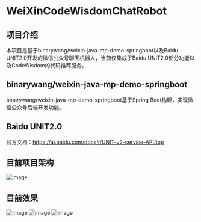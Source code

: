 # WeiXinCodeWisdomChatRobot

## 项目介绍
本项目是基于binarywang/weixin-java-mp-demo-springboot以及Baidu UNIT2.0开发的微信公众号聊天机器人，当前仅集成了Baidu UNIT2.0部分功能以及CodeWisdom的代码推荐服务。

## binarywang/weixin-java-mp-demo-springboot
binarywang/weixin-java-mp-demo-springboot基于Spring Boot构建，实现微信公众号后端开发功能。

## Baidu UNIT2.0
官方文档：https://ai.baidu.com/docs#/UNIT-v2-service-API/top

## 目前项目架构
![image](https://github.com/coderZMR/weixinCodeWisdom/blob/master/exhibition/framework.JPG)

## 目前效果
![image](https://github.com/coderZMR/weixinCodeWisdom/blob/master/exhibition/result1.png)
![image](https://github.com/coderZMR/weixinCodeWisdom/blob/master/exhibition/result2.png)
![image](https://github.com/coderZMR/weixinCodeWisdom/blob/master/exhibition/result3.png)
